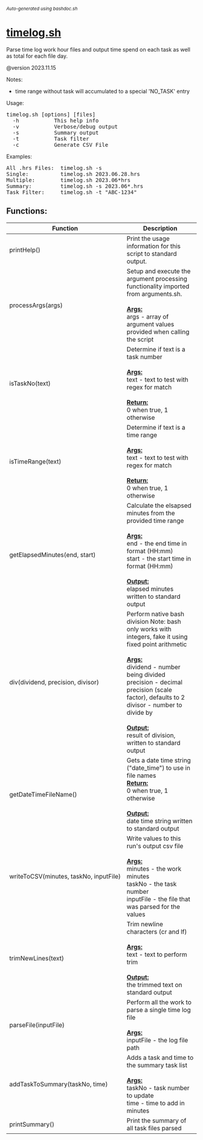 <small><i>Auto-generated using bashdoc.sh</i></small>
# [timelog.sh](../timelog.sh)

Parse time log work hour files and output time spend on each task as well as total for
each file day.

@version 2023.11.15

Notes:<br>
- time range without task will accumulated to a special 'NO_TASK' entry

Usage:<br>
<pre>
timelog.sh [options] [files]
  -h           This help info
  -v           Verbose/debug output
  -s           Summary output
  -t           Task filter
  -c           Generate CSV File
</pre>

Examples:
<pre>
All .hrs Files:  timelog.sh -s
Single:          timelog.sh 2023.06.28.hrs
Multiple:        timelog.sh 2023.06*hrs
Summary:         timelog.sh -s 2023.06*.hrs
Task Filter:     timelog.sh -t "ABC-1234"
</pre>


## Functions:
| Function | Description |
|----------|-------------|
| printHelp() | Print the usage information for this script to standard output.   |
| processArgs(args) | Setup and execute the argument processing functionality imported from arguments.sh.    <br><br><u><b>Args:</b></u><br>args - array of argument values provided when calling the script  <br> |
| isTaskNo(text) | Determine if text is a task number    <br><br><u><b>Args:</b></u><br>text - text to test with regex for match  <br><br><u><b>Return:</b></u><br>0 when true, 1 otherwise  <br> |
| isTimeRange(text) | Determine if text is a time range    <br><br><u><b>Args:</b></u><br>text - text to test with regex for match  <br><br><u><b>Return:</b></u><br>0 when true, 1 otherwise  <br> |
| getElapsedMinutes(end,&nbsp;start) | Calculate the elsapsed minutes from the provided time range    <br><br><u><b>Args:</b></u><br>end - the end time in format (HH:mm)  <br>start - the start time in format (HH:mm)  <br><br><u><b>Output:</b></u><br>elapsed minutes written to standard output  <br> |
| div(dividend,&nbsp;precision,&nbsp;divisor) | Perform native bash division  Note: bash only works with integers, fake it using fixed point arithmetic    <br><br><u><b>Args:</b></u><br>dividend - number being divided  <br>precision - decimal precision (scale factor), defaults to 2  <br>divisor - number to divide by  <br><br><u><b>Output:</b></u><br>result of division, written to standard output  <br> |
| getDateTimeFileName() | Gets a date time string ("date_time") to use in file names   <br><u><b>Return:</b></u><br>0 when true, 1 otherwise  <br><br><u><b>Output:</b></u><br>date time string written to standard output  <br> |
| writeToCSV(minutes,&nbsp;taskNo,&nbsp;inputFile) | Write values to this run's output csv file   <br><br><u><b>Args:</b></u><br>minutes - the work minutes  <br>taskNo - the task number  <br>inputFile - the file that was parsed for the values  <br> |
| trimNewLines(text) | Trim newline characters (cr and lf)    <br><br><u><b>Args:</b></u><br>text - text to perform trim  <br><br><u><b>Output:</b></u><br>the trimmed text on standard output  <br> |
| parseFile(inputFile) | Perform all the work to parse a single time log file    <br><br><u><b>Args:</b></u><br>inputFile - the log file path  <br> |
| addTaskToSummary(taskNo,&nbsp;time) | Adds a task and time to the summary task list    <br><br><u><b>Args:</b></u><br>taskNo - task number to update  <br>time - time to add in minutes  <br> |
| printSummary() | Print the summary of all task files parsed   |
